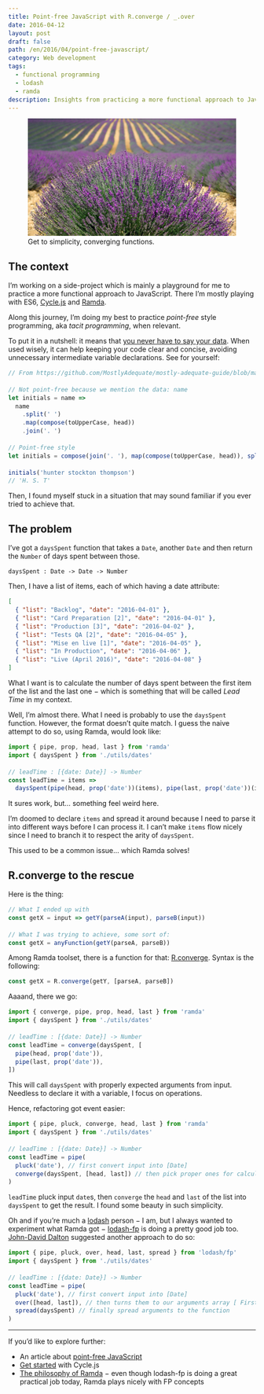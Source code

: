 ```yaml
---
title: Point-free JavaScript with R.converge / _.over
date: 2016-04-12
layout: post
draft: false
path: /en/2016/04/point-free-javascript/
category: Web development
tags:
  - functional programming
  - lodash
  - ramda
description: Insights from practicing a more functional approach to JavaScript.
---
```


<figure>
  <img src='./cover.jpeg' alt='' />
  <figcaption>Get to simplicity, converging functions.</figcaption>
</figure>

## The context

I’m working on a side-project which is mainly a playground for me to practice a more functional approach to JavaScript. There I’m mostly playing with ES6, [Cycle.js](http://cycle.js.org/) and [Ramda](http://ramdajs.com/).

Along this journey, I’m doing my best to practice _point-free_ style programming, aka _tacit programming_, when relevant.

To put it in a nutshell: it means that [you never have to say your data](https://github.com/MostlyAdequate/mostly-adequate-guide/blob/master/ch5.md#pointfree). When used wisely, it can help keeping your code clear and concise, avoiding unnecessary intermediate variable declarations. See for yourself:

```js
// From https://github.com/MostlyAdequate/mostly-adequate-guide/blob/master/ch5.md#pointfree

// Not point-free because we mention the data: name
let initials = name =>
  name
    .split(' ')
    .map(compose(toUpperCase, head))
    .join('. ')

// Point-free style
let initials = compose(join('. '), map(compose(toUpperCase, head)), split(' '))

initials('hunter stockton thompson')
// 'H. S. T'
```

Then, I found myself stuck in a situation that may sound familiar if you ever tried to achieve that.

## The problem

I’ve got a `daysSpent` function that takes a `Date`, another `Date` and then return the `Number` of days spent between those.

```
daysSpent : Date -> Date -> Number
```

Then, I have a list of items, each of which having a date attribute:

```json
[
  { "list": "Backlog", "date": "2016-04-01" },
  { "list": "Card Preparation [2]", "date": "2016-04-01" },
  { "list": "Production [3]", "date": "2016-04-02" },
  { "list": "Tests QA [2]", "date": "2016-04-05" },
  { "list": "Mise en live [1]", "date": "2016-04-05" },
  { "list": "In Production", "date": "2016-04-06" },
  { "list": "Live (April 2016)", "date": "2016-04-08" }
]
```

What I want is to calculate the number of days spent between the first item of the list and the last one − which is something that will be called _Lead Time_ in my context.

Well, I’m almost there. What I need is probably to use the `daysSpent` function. However, the format doesn’t quite match. I guess the naive attempt to do so, using Ramda, would look like:

```js
import { pipe, prop, head, last } from 'ramda'
import { daysSpent } from './utils/dates'

// leadTime : [{date: Date}] -> Number
const leadTime = items =>
  daysSpent(pipe(head, prop('date'))(items), pipe(last, prop('date'))(items))
```

It sures work, but… something feel weird here.

I’m doomed to declare `items` and spread it around because I need to parse it into different ways before I can process it. I can’t make `items` flow nicely since I need to branch it to respect the arity of `daysSpent`.

This used to be a common issue… which Ramda solves!

## R.converge to the rescue

Here is the thing:

```js
// What I ended up with
const getX = input => getY(parseA(input), parseB(input))

// What I was trying to achieve, some sort of:
const getX = anyFunction(getY(parseA, parseB))
```

Among Ramda toolset, there is a function for that: [R.converge](http://ramdajs.com/0.19.1/docs/#converge). Syntax is the following:

```js
const getX = R.converge(getY, [parseA, parseB])
```

Aaaand, there we go:

```js
import { converge, pipe, prop, head, last } from 'ramda'
import { daysSpent } from './utils/dates'

// leadTime : [{date: Date}] -> Number
const leadTime = converge(daysSpent, [
  pipe(head, prop('date')),
  pipe(last, prop('date')),
])
```

This will call `daysSpent` with properly expected arguments from input. Needless to declare it with a variable, I focus on operations.

Hence, refactoring got event easier:

```js
import { pipe, pluck, converge, head, last } from 'ramda'
import { daysSpent } from './utils/dates'

// leadTime : [{date: Date}] -> Number
const leadTime = pipe(
  pluck('date'), // first convert input into [Date]
  converge(daysSpent, [head, last]) // then pick proper ones for calculation
)
```

`leadTime` pluck input `date`s, then `converge` the `head` and `last` of the list into `daysSpent` to get the result. I found some beauty in such simplicity.

Oh and if you’re much a [lodash](https://lodash.com/) person − I am, but I always wanted to experiment what Ramda got − [lodash-fp](https://github.com/lodash/lodash/wiki/FP-Guide) is doing a pretty good job too. [John-David Dalton](https://medium.com/@jdalton) suggested another approach to do so:

```js
import { pipe, pluck, over, head, last, spread } from 'lodash/fp'
import { daysSpent } from './utils/dates'

// leadTime : [{date: Date}] -> Number
const leadTime = pipe(
  pluck('date'), // first convert input into [Date]
  over([head, last]), // then turns them to our arguments array [ FirstDate, LastDate ]
  spread(daysSpent) // finally spread arguments to the function
)
```

---

If you’d like to explore further:

* An article about [point-free JavaScript](http://lucasmreis.github.io/blog/pointfree-javascript/)
* [Get started](http://cycle.js.org/getting-started.html) with Cycle.js
* [The philosophy of Ramda](http://fr.umio.us/the-philosophy-of-ramda/) − even though lodash-fp is doing a great practical job today, Ramda plays nicely with FP concepts
